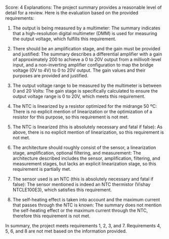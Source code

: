 Score: 4
Explanations: 
The project summary provides a reasonable level of detail for a review. Here is the evaluation based on the provided requirements:

1. The output is being measured by a multimeter: The summary indicates that a high-resolution digital multimeter (DMM) is used for measuring the output voltage, which fulfills this requirement.

2. There should be an amplification stage, and the gain must be provided and justified: The summary describes a differential amplifier with a gain of approximately 200 to achieve a 0 to 20V output from a millivolt-level input, and a non-inverting amplifier configuration to map the bridge voltage (0V to 4V) to 0 to 20V output. The gain values and their purposes are provided and justified.

3. The output voltage range to be measured by the multimeter is between 0 and 20 Volts: The gain stage is specifically calculated to ensure the output voltage range is 0 to 20V, which meets this requirement.

4. The NTC is linearized by a resistor optimized for the midrange 50 ºC: There is no explicit mention of linearization or the optimization of a resistor for this purpose, so this requirement is not met.

5. The NTC is linearized (this is absolutely necessary and fatal if false): As above, there is no explicit mention of linearization, so this requirement is not met.

6. The architecture should roughly consist of the sensor, a linearization stage, amplification, optional filtering, and measurement: The architecture described includes the sensor, amplification, filtering, and measurement stages, but lacks an explicit linearization stage, so this requirement is partially met.

7. The sensor used is an NTC (this is absolutely necessary and fatal if false): The sensor mentioned is indeed an NTC thermistor (Vishay NTCLE100E3), which satisfies this requirement.

8. The self-heating effect is taken into account and the maximum current that passes through the NTC is known: The summary does not mention the self-heating effect or the maximum current through the NTC, therefore this requirement is not met.

In summary, the project meets requirements 1, 2, 3, and 7. Requirements 4, 5, 6, and 8 are not met based on the information provided.